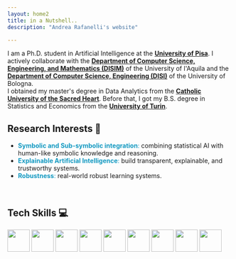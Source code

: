 ```yaml
---
layout: home2
title: in a Nutshell..
description: "Andrea Rafanelli's website"

---
```

I am a Ph.D. student in Artificial Intelligence at the [**University of Pisa**](https://phd-ai-society.di.unipi.it/students/andrea-rafanelli/).
I actively collaborate with the [**Department of Computer Science, Engineering, and Mathematics (DISIM)**](https://www.disim.univaq.it) of the University of l'Aquila and the [**Department of Computer Science, Engineering (DISI)**](https://apice.unibo.it/xwiki/bin/view/AndreaRafanelli/) of the University of Bologna.
<br/>
I obtained my master's degree in Data Analytics from the [**Catholic University of the Sacred Heart**](https://offertaformativa.unicatt.it/cdl-data-analytics-for-business-2021). Before that, I got my B.S. degree in Statistics and Economics from the [**University of Turin**](https://www.unito.it/ugov/degree/35731).
<br/>

## Research Interests 🧠
* <span style="color:#1399c1"> **Symbolic and Sub-symbolic integration**: </span> combining statistical AI with human-like symbolic knowledge and reasoning.
* <span style="color:#1399c1"> **Explainable Artificial Intelligence**: </span> build transparent, explainable, and trustworthy systems.
* <span style="color:#1399c1"> **Robustness**: </span>  real-world robust learning systems.
<br/>

## Tech Skills 💻
<img src="../images/python.svg" width="50" height="50"> <img src="../images/pytorch.png" width="50" height="50"> <img src="../images/tf.png" width="50" height="50"> <img src="../images/r-project.svg" width="50" height="50"> <img src="../images/prolog.png" width="50" height="50"> <img src="../images/mysql.svg" width="50" height="50"> <img src="../images/mongodb.svg" width="50" height="50"> <img src="../images/html.png" width="50" height="50">
<img src="../images/css.png" width="50" height="50">

